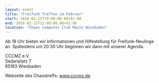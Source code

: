 ```yaml
---
layout: event
title: "Freifunk Treffen im Februar"
start: 2016-02-25T19:00:00.00+01:00
end: 2016-02-25T22:00:00.00+01:00
location: "Chaos Computer Club Mainz Wiesbaden"
---
```


Ab 19 Uhr bieten wir Informationen und Hilfestellung für Freifunk-Neulinge an.
Spätestens um 20:30 Uhr beginnen wir dann mit unserer Agenda.

CCCMZ e.V.<br>
Sedanplatz 7<br>
65183 Wiesbaden

Webseite des Chaostreffs: <a href="https://www.cccmz.de">www.cccmz.de</a>
